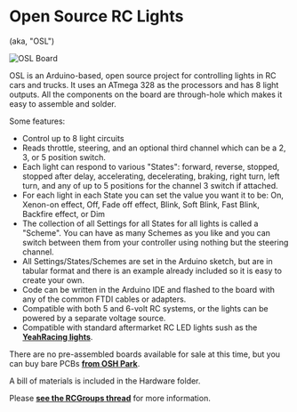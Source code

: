 # Open Source RC Lights
(aka, "OSL")

![OSL Board](http://openpanzer.org/images/osl/OSL_gh.jpg "Assembled OSL Board")

OSL is an Arduino-based, open source project for controlling lights in RC cars and trucks. It uses an ATmega 328 as the processors and has 8 light outputs. All the components on the board are through-hole which makes it easy to assemble and solder. 
 
Some features: 
  * Control up to 8 light circuits
  * Reads throttle, steering, and an optional third channel which can be a 2, 3, or 5 position switch. 
  * Each light can respond to various "States": forward, reverse, stopped, stopped after delay, accelerating, decelerating, braking, right turn, left turn, and any of up to 5 positions for the channel 3 switch if attached. 
  * For each light in each State you can set the value you want it to be: On, Xenon-on effect, Off, Fade off effect, Blink, Soft Blink, Fast Blink, Backfire effect, or Dim
  * The collection of all Settings for all States for all lights is called a "Scheme". You can have as many Schemes as you like and you can switch between them from your controller using nothing but the steering channel. 
  * All Settings/States/Schemes are set in the Arduino sketch, but are in tabular format and there is an example already included so it is easy to create your own. 
  * Code can be written in the Arduino IDE and flashed to the board with any of the common FTDI cables or adapters.
  * Compatible with both 5 and 6-volt RC systems, or the lights can be powered by a separate voltage source.
  * Compatible with standard aftermarket RC LED lights sush as the **[YeahRacing lights](http://www.rcmart.com/body-light-font-colorredblight-rcbfont-c-438_900.html)**. 

There are no pre-assembled boards available for sale at this time, but you can buy bare PCBs **[from OSH Park](https://oshpark.com/shared_projects/kmCzNipk)**. 

A bill of materials is included in the Hardware folder. 

Please **[see the RCGroups thread](http://www.rcgroups.com/forums/showthread.php?t=1539753)** for more information. 
